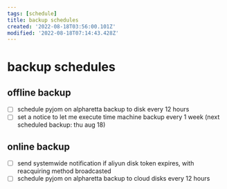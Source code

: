 ```yaml
---
tags: [schedule]
title: backup schedules
created: '2022-08-18T03:56:00.101Z'
modified: '2022-08-18T07:14:43.428Z'
---
```


# backup schedules

## offline backup
- [ ] schedule pyjom on alpharetta backup to disk every 12 hours
- [ ] set a notice to let me execute time machine backup every 1 week (next scheduled backup: thu aug 18)

## online backup
- [ ] send systemwide notification if aliyun disk token expires, with reacquiring method broadcasted
- [ ] schedule pyjom on alpharetta backup to cloud disks every 12 hours
